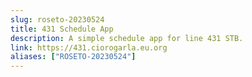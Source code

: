 ```yaml
---
slug: roseto-20230524
title: 431 Schedule App
description: A simple schedule app for line 431 STB.
link: https://431.ciorogarla.eu.org
aliases: ["ROSETO-20230524"]
---
```

